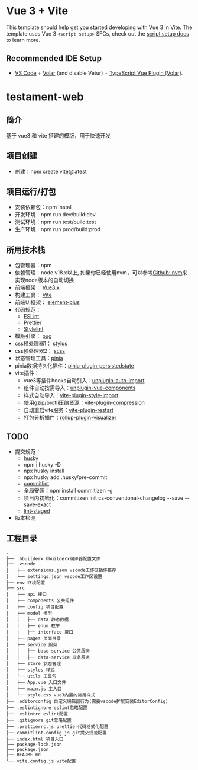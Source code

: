 # Vue 3 + Vite

This template should help get you started developing with Vue 3 in Vite. The template uses Vue 3 `<script setup>` SFCs, check out the [script setup docs](https://v3.vuejs.org/api/sfc-script-setup.html#sfc-script-setup) to learn more.

## Recommended IDE Setup

- [VS Code](https://code.visualstudio.com/) + [Volar](https://marketplace.visualstudio.com/items?itemName=Vue.volar) (and disable Vetur) + [TypeScript Vue Plugin (Volar)](https://marketplace.visualstudio.com/items?itemName=Vue.vscode-typescript-vue-plugin).

# testament-web

## 简介
基于 vue3 和 vite 搭建的模版，用于快速开发

## 项目创建

- 创建：npm create vite@latest

## 项目运行/打包

- 安装依赖包：npm install
- 开发环境：npm run dev/build:dev
- 测试环境：npm run test/build:test
- 生产环境：npm run prod/build:prod

## 所用技术栈

- 包管理器：npm
- 依赖管理：node v18.x以上, 如果你已经使用nvm，可以参考[Github: nvm](https://github.com/nvm-sh/nvm#deeper-shell-integration)来实现node版本的自动切换
- 前端框架： [Vue3.x](https://v3.cn.vuejs.org/)
- 构建工具： [Vite](https://vitejs.dev/)
- 前端UI框架： [element-plus](https://element-plus.org/)
- 代码规范：
  - [ESLint](https://eslint.org/)
  - [Prettier](https://www.prettier.cn/)
  - [Stylelint](https://stylelint.io/)
- 模版引擎： [pug](https://pugjs.org/api/getting-started.html)
- css预处理器1： [stylus](https://stylus.bootcss.com/)
- css预处理器2： [scss](https://sass-lang.com/)
- 状态管理工具：[pinia](https://pinia.vuejs.org/)
- pinia数据持久化插件：[pinia-plugin-persistedstate](https://prazdevs.github.io/pinia-plugin-persistedstate/guide/config.html)
- vite插件：
  - vue3等插件hooks自动引入：[unplugin-auto-import](https://github.com/antfu/unplugin-auto-import)
  - 组件自动按需导入：[unplugin-vue-components](https://github.com/antfu/unplugin-vue-components)
  - 样式自动导入：[vite-plugin-style-import](https://github.com/vbenjs/vite-plugin-style-import)
  - 使用gzip/brotli压缩资源：[vite-plugin-compression](https://github.com/vbenjs/vite-plugin-compression)
  - 自动重启vite服务：[vite-plugin-restart](https://github.com/antfu/vite-plugin-restart)
  - 打包分析插件：[rollup-plugin-visualizer](https://github.com/btd/rollup-plugin-visualizer)
  
## TODO

- 提交规范：
  - [husky](https://typicode.github.io/husky/#/)
  - npm i husky -D
  - npx husky install
  - npx husky add .husky/pre-commit
  - [commitlint](https://commitlint.js.org/#/)
  - 全局安装：npm install commitizen -g
  - 项目内初始化：commitizen init cz-conventional-changelog --save --save-exact
  - [lint-staged](https://www.npmjs.com/package/lint-staged)
- 版本检测

## 工程目录

```shell
.
├── .hbuilderx hbuilderx编译器配置文件
├── .vscode
│   ├── extensions.json vscode工作区插件推荐
│   └── settings.json vscode工作区设置
├── env 环境配置
├── src
│   ├── api 接口
│   ├── components 公共组件
│   ├── config 项目配置
│   ├── model 模型
│   │   ├── data 静态数据
│   │   ├── enum 枚举
│   │   ├── interface 接口
│   ├── pages 页面目录
│   ├── service 服务
│   │   ├── base-service 公共服务
│   │   ├── data-service 业务服务
│   ├── store 状态管理
│   ├── styles 样式
│   └── utils 工具包
│   ├── App.vue 入口文件
│   ├── main.js 主入口
│   └── style.css vue3内置的常用样式
├── .editorconfig 自定义编辑器行为(需要vscode扩展安装EditorConfig)
├── .eslintignore eslint忽略配置
├── .eslintrc eslint配置
├── .gitignore git忽略配置
├── .prettierrc.js prettier代码格式化配置
├── commitlint.config.js git提交规范配置
├── index.html 项目入口
├── package-lock.json
├── package.json
├── README.md
└── vite.config.js vite配置
```
